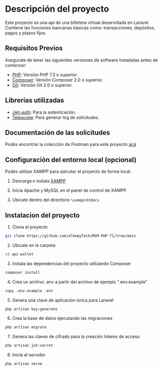 # Descripción del proyecto

Este proyecto es una api de una billetera virtual desarrollada en Laravel. Contiene las funciones bancarias básicas como: transacciones, depósitos, pagos y plazos fijos.

## Requisitos Previos

Asegurate de tener las siguientes versiones de software instaladas antes de comenzar:

- [PHP](https://www.php.net/): Versión PHP 7.3 o superior.
- [Composer](https://getcomposer.org/): Versión Composer 2.0 o superior.
- [Git](https://git-scm.com/): Versión Git 2.0 o superior.

## Librerías utilizadas

- [Jwt-auth](https://jwt-auth.readthedocs.io/en/develop/): Para la autenticación.
- [Telescope](https://laravel.com/docs/10.x/telescope): Para generar log de solicitudes.

## Documentación de las solicitudes

Podés encontrar la colección de Postman para este proyecto [acá]() 


## Configuración del entorno local (opcional)

Podés utilizar XAMPP para ejecutar el proyecto de forma local:

1) Descarga e instala [XAMPP](https://www.apachefriends.org/es/download.html)

2) Inicia Apache y MySQL en el panel de control de XAMPP.

3) Ubicate dentro del directorio ``\xampp\htdocs``

## Instalacion del proyecto

1) Clona el proyecto

```bash
git clone https://github.com/alkemyTech/MSM-PHP-T1/tree/main
```
2) Ubicate en la carpeta

```bash
cd api-wallet
```
3) Instala las dependencias del proyecto utilizando Composer

 ```bash
 composer install
 ```
 
4) Crea un archivo .env a partir del archivo de ejemplo ".env.example"

 ```bash
 copy .env.example .env
 ```

5) Genera una clave de aplicación única para Laravel

 ```bash
 php artisan key:generate
 ```

6) Crea la base de datos ejecutando las migraciones

 ```bash
 php artisan migrate
 ```

7) Genera las claves de cifrado para la creación tokens de acceso

 ```bash
 php artisan jwt:secret
 ```

8) Inicia el servidor

 ```bash
 php artisan serve
 ```

